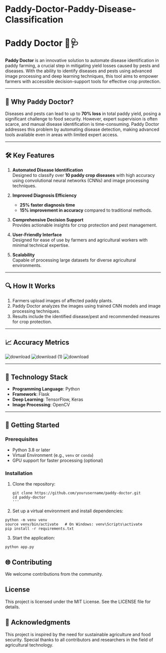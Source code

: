 # Paddy-Doctor-Paddy-Disease-Classification

# Paddy Doctor 🌾🩺

**Paddy Doctor** is an innovative solution to automate disease identification in paddy farming, a crucial step in mitigating yield losses caused by pests and diseases. With the ability to identify diseases and pests using advanced image processing and deep learning techniques, this tool aims to empower farmers with accessible decision-support tools for effective crop protection.

---

## 🌟 **Why Paddy Doctor?**

Diseases and pests can lead to up to **70% loss** in total paddy yield, posing a significant challenge to food security. However, expert supervision is often scarce, and manual disease identification is time-consuming. Paddy Doctor addresses this problem by automating disease detection, making advanced tools available even in areas with limited expert access.

---

## 🛠️ **Key Features**

1. **Automated Disease Identification**  
   Designed to classify over **10 paddy crop diseases** with high accuracy using convolutional neural networks (CNNs) and image processing techniques.

2. **Improved Diagnosis Efficiency**  
   - **25% faster diagnosis time**  
   - **15% improvement in accuracy** compared to traditional methods.

3. **Comprehensive Decision Support**  
   Provides actionable insights for crop protection and pest management.

4. **User-Friendly Interface**  
   Designed for ease of use by farmers and agricultural workers with minimal technical expertise.

5. **Scalability**  
   Capable of processing large datasets for diverse agricultural environments.

---

## 🔍 **How It Works**

1. Farmers upload images of affected paddy plants.  
2. Paddy Doctor analyzes the images using trained CNN models and image processing techniques.  
3. Results include the identified disease/pest and recommended measures for crop protection.

---

## 📈 **Accuracy Metrics**
![download](https://github.com/user-attachments/assets/6d17119c-ce54-4743-a565-3d29b94cf7ef)
![download (1)](https://github.com/user-attachments/assets/33f49cfc-0025-4558-80e4-9bbe91249a0a)
![download](https://github.com/user-attachments/assets/88e77881-0036-480f-ac0c-b93e916c2985)

---

## 🚀 **Technology Stack**

- **Programming Language**: Python  
- **Framework**: Flask  
- **Deep Learning**: TensorFlow, Keras  
- **Image Processing**: OpenCV  

---

## 🌱 **Getting Started**

### Prerequisites
- Python 3.8 or later  
- Virtual Environment (e.g., `venv` or `conda`)  
- GPU support for faster processing (optional)

### Installation
1. Clone the repository:  
   ```
   git clone https://github.com/yourusername/paddy-doctor.git
   cd paddy-doctor
   '''

2. Set up a virtual environment and install dependencies:
```
python -m venv venv
source venv/bin/activate   # On Windows: venv\Scripts\activate
pip install -r requirements.txt
```

3. Start the application:
```
python app.py
```


## 🌐 Contributing
We welcome contributions from the community.

## License
This project is licensed under the MIT License. See the LICENSE file for details.

## 🤝 Acknowledgments
This project is inspired by the need for sustainable agriculture and food security. Special thanks to all contributors and researchers in the field of agricultural technology.



